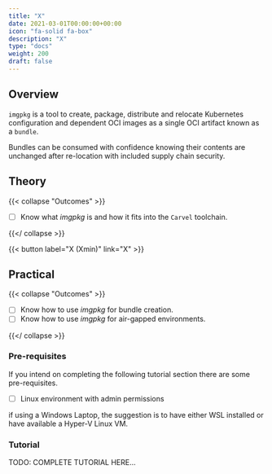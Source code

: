 ```yaml
---
title: "X"
date: 2021-03-01T00:00:00+00:00
icon: "fa-solid fa-box"
description: "X"
type: "docs"
weight: 200
draft: false
---
```


## Overview

`imgpkg` is a tool to create, package, distribute and relocate Kubernetes configuration and dependent OCI images as a single OCI artifact known as a `bundle`.

Bundles can be consumed with confidence knowing their contents are unchanged after re-location with included supply chain security.

## Theory

{{< collapse "Outcomes" >}}

- [ ] Know what _imgpkg_ is and how it fits into the `Carvel` toolchain.

{{</ collapse >}}

{{< button label="X (Xmin)" link="X" >}}

## Practical

{{< collapse "Outcomes" >}}

- [ ] Know how to use _imgpkg_ for bundle creation.
- [ ] Know how to use _imgpkg_ for air-gapped environments.

{{</ collapse >}}

### Pre-requisites

If you intend on completing the following tutorial section there are some pre-requisites.

- [ ] Linux environment with admin permissions

if using a Windows Laptop, the suggestion is to have either WSL installed or have available a Hyper-V Linux VM.

### Tutorial

TODO: COMPLETE TUTORIAL HERE...
